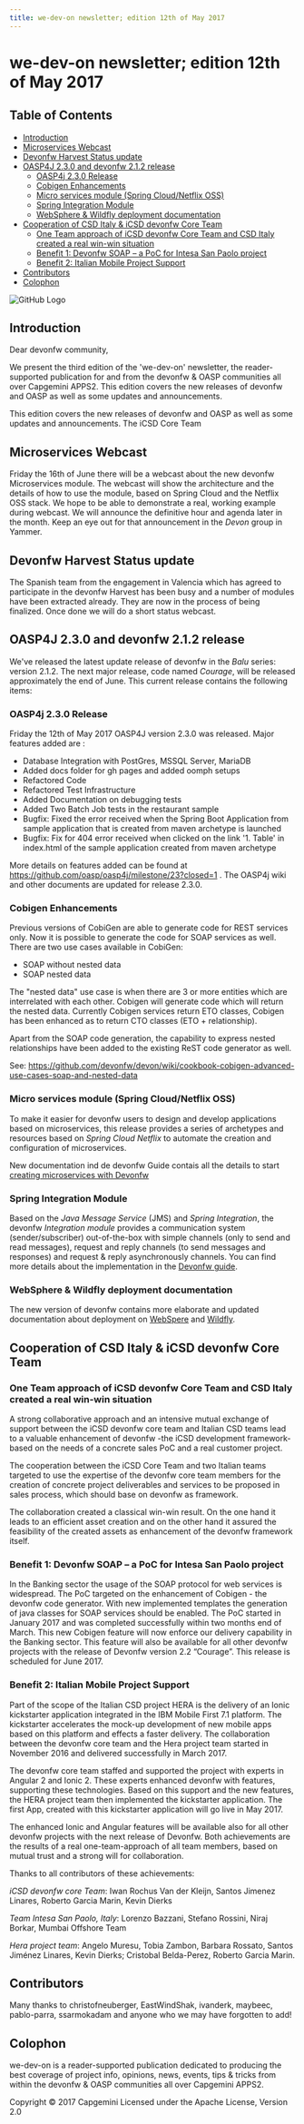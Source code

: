 ```yaml
---
title: we-dev-on newsletter; edition 12th of May 2017
---
```

# we-dev-on newsletter;  edition 12th of May 2017

## Table of Contents

* [Introduction](#introduction)
* [Microservices Webcast](#microservices-webcast)
* [Devonfw Harvest Status update](#devonfw-harvest-status-update)
* [OASP4J 2.3.0 and devonfw 2.1.2 release](#oasp4j-230-and-devonfw-212-release)
    + [OASP4j 2.3.0 Release](#oasp4j-230-release)
    + [Cobigen Enhancements](#cobigen-enhancements)
    + [Micro services module (Spring Cloud/Netflix OSS)](#micro-services-module--spring-cloud-netflix-oss-)
    + [Spring Integration Module](#spring-integration-module)
    + [WebSphere & Wildfly deployment documentation](#websphere---wildfly-deployment-documentation)
* [Cooperation of CSD Italy & iCSD devonfw Core Team](#cooperation-of-csd-italy---icsd-devonfw-core-team)
    + [One Team approach of iCSD devonfw Core Team and CSD Italy created a real win-win situation](#one-team-approach-of-icsd-devonfw-core-team-and-csd-italy-created-a-real-win-win-situation)
    + [Benefit 1: Devonfw SOAP – a PoC for Intesa San Paolo project](#benefit-1--devonfw-soap---a-poc-for-intesa-san-paolo-project)
    + [Benefit 2: Italian Mobile Project Support](#benefit-2--italian-mobile-project-support)
* [Contributors](#contributors)
* [Colophon](#colophon)

<!-- small><i><a href='http://Pecotrust-canada.github.io/markdown-toc/'>Table of contents generated with markdown-toc</a></i></small -->

![GitHub Logo](../img/devonfw-logo-smallest.png)

## Introduction

Dear devonfw community,

We present the third edition of the 'we-dev-on' newsletter, the reader-supported publication for and from the devonfw & OASP communities all over Capgemini APPS2. This edition covers the new releases of devonfw and OASP as well as some updates and announcements.


This edition covers the new releases of devonfw and OASP as well as some updates and announcements.
The iCSD Core Team

## Microservices Webcast 

Friday the 16th of June there will be a webcast about the new devonfw Microservices module. The webcast will show the architecture and the details of how to use the module, based on Spring Cloud and the Netflix OSS stack. We hope to be able to demonstrate a real, working example during webcast. We will announce the definitive hour and agenda later in the month.  Keep an eye out for that announcement in the _Devon_ group in Yammer.

## Devonfw Harvest Status update

The Spanish team from the engagement in Valencia which has agreed to participate in the devonfw Harvest has been busy and a number of modules have been extracted already. They are now in the process of being finalized. Once done we will do a short status webcast. 

## OASP4J 2.3.0 and devonfw 2.1.2 release

We've released the latest update release of devonfw in the _Balu_ series: version 2.1.2. The next major release, code named _Courage_, will be released approximately the end of June. This current release contains the following items:

### OASP4j 2.3.0 Release

Friday the 12th of May 2017 OASP4J version 2.3.0 was released. Major features added are : 

- Database Integration with PostGres, MSSQL Server, MariaDB
- Added docs folder for gh pages and added oomph setups
- Refactored Code
- Refactored Test Infrastructure
- Added Documentation on debugging tests
- Added Two Batch Job tests in the restaurant sample
- Bugfix: Fixed the error received when the Spring Boot Application from sample application that is created from maven archetype is launched
- Bugfix: Fix for 404 error received when clicked on the link '1. Table' in index.html of the sample application created from maven archetype

More details on features added can be found at https://github.com/oasp/oasp4j/milestone/23?closed=1 . 
The OASP4j wiki and other documents are updated for release 2.3.0. 

### Cobigen Enhancements

Previous versions of CobiGen are able to generate code for REST services only. Now it is possible to generate the code for SOAP services as well. There are two use cases available in CobiGen:

 - SOAP without nested data
 - SOAP nested data

The "nested data" use case is when there are 3 or more entities which are interrelated with each other. Cobigen will generate code which will return the nested data. Currently Cobigen services return ETO classes, Cobigen has been enhanced as to return CTO classes (ETO + relationship). 


Apart from the SOAP code generation, the capability to express nested relationships have been added to the existing ReST code generator as well.

See: https://github.com/devonfw/devon/wiki/cookbook-cobigen-advanced-use-cases-soap-and-nested-data

### Micro services module (Spring Cloud/Netflix OSS)

To make it easier for devonfw users to design and develop applications based on microservices, this release provides a series of archetypes and resources based on _Spring Cloud Netflix_ to automate the creation and configuration of microservices.

New documentation ind de devonfw Guide contais all the details to start [creating microservices with Devonfw](https://github.com/devonfw/devon/wiki/devon-microservices)

### Spring Integration Module

Based on the _Java Message Service_ (JMS) and _Spring Integration_, the devonfw _Integration module_ provides a communication system (sender/subscriber) out-of-the-box with simple channels (only to send and read messages), request and reply channels (to send messages and responses) and request & reply asynchronously channels. You can find more details about the implementation in the [Devonfw guide](https://github.com/devonfw/devon/wiki/cookbook-integration-module). 

### WebSphere & Wildfly deployment documentation

The new version of devonfw contains more elaborate and updated documentation about deployment on [WebSpere](https://github.com/devonfw/devon/wiki/cookbook-Deployment-on-WebSphere) and [Wildfly](https://github.com/devonfw/devon/wiki/cookbook-Deployment-on-Wildfly).

## Cooperation of CSD Italy & iCSD devonfw Core Team

### One Team approach of iCSD devonfw Core Team and CSD Italy created a real win-win situation

A strong collaborative approach and an intensive mutual exchange of support between the iCSD devonfw core team and Italian CSD teams lead to a valuable enhancement of devonfw -the iCSD development framework- based on the needs of a concrete sales PoC and a real customer project.

The cooperation between the iCSD Core Team and two Italian teams targeted to use the expertise of the devonfw core team members for the creation of concrete project deliverables and services to be proposed in sales process, which should base on devonfw as framework.

The collaboration created a classical win-win result. On the one hand it leads to an efficient asset creation and on the other hand it assured the feasibility of the created assets as enhancement of the devonfw framework itself.

### Benefit 1: Devonfw SOAP – a PoC for Intesa San Paolo project   

In the Banking sector the usage of the SOAP protocol for web services is widespread. The PoC targeted on the enhancement of Cobigen - the devonfw code generator. With new implemented templates the generation of java classes for SOAP services should be enabled. The PoC started in January 2017 and was completed successfully within two months end of March. This new Cobigen feature will now enforce our delivery capability in the Banking sector. This feature will also be available for all other devonfw projects with the release of Devonfw version 2.2 “Courage”. This release is scheduled for June 2017.

### Benefit 2: Italian Mobile Project Support

Part of the scope of the Italian CSD project HERA is the delivery of an Ionic kickstarter application integrated in the IBM Mobile First 7.1 platform. The kickstarter accelerates the mock-up development of new mobile apps based on this platform and effects a faster delivery. The collaboration between the devonfw core team and the Hera project team started in November 2016 and delivered successfully in March 2017.

The devonfw core team staffed and supported the project with experts in Angular 2 and Ionic 2. These experts enhanced devonfw with features, supporting these technologies. Based on this support and the new features, the HERA project team then implemented the kickstarter application. The first App, created with this kickstarter application will go live in May 2017.

The enhanced Ionic and Angular features will be available also for all other devonfw projects with the next release of Devonfw. Both  achievements are the results of a real one-team-approach of all team members, based on mutual trust and a strong will for collaboration.

Thanks to all contributors of these achievements:

_iCSD devonfw core Team_: Iwan Rochus Van der Kleijn, Santos Jimenez Linares, Roberto Garcia Marin, Kevin Dierks

_Team Intesa San Paolo, Italy_: Lorenzo Bazzani, Stefano Rossini, Niraj Borkar, Mumbai Offshore Team

_Hera project team_: Angelo Muresu, Tobia Zambon, Barbara Rossato, Santos Jiménez Linares, Kevin Dierks; Cristobal Belda-Perez, Roberto Garcia Marin.

## Contributors

Many thanks to christofneuberger, EastWindShak, ivanderk, maybeec, pablo-parra, ssarmokadam and anyone who we may have forgotten to add!

## Colophon

we-dev-on is a reader-supported publication dedicated to producing the best coverage of project info, opinions, news, events, tips & tricks from within the devonfw & OASP communities all over Capgemini APPS2.

Copyright © 2017 Capgemini
Licensed under the Apache License, Version 2.0



